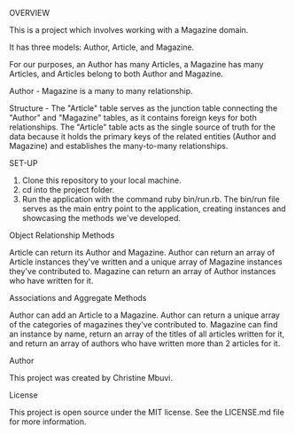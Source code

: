 OVERVIEW

This is a project which involves working with a Magazine domain.

It has three models: Author, Article, and Magazine.

For our purposes, an Author has many Articles, a Magazine has many Articles, and Articles belong to both Author and Magazine.

Author - Magazine is a many to many relationship.

Structure - The "Article" table serves as the junction table connecting the "Author" and "Magazine" tables, as it contains foreign keys for both relationships. The "Article" table acts as the single source of truth for the data because it holds the primary keys of the related entities (Author and Magazine) and establishes the many-to-many relationships.

SET-UP

1. Clone this repository to your local machine.
2. cd into the project folder.
3. Run the application with the command ruby bin/run.rb.
The bin/run file serves as the main entry point to the application, creating instances and showcasing the methods we've developed.

Object Relationship Methods

Article can return its Author and Magazine.
Author can return an array of Article instances they've written and a unique array of Magazine instances they've contributed to.
Magazine can return an array of Author instances who have written for it.

Associations and Aggregate Methods

Author can add an Article to a Magazine.
Author can return a unique array of the categories of magazines they've contributed to.
Magazine can find an instance by name, return an array of the titles of all articles written for it, and return an array of authors who have written more than 2 articles for it.

Author

This project was created by Christine Mbuvi. 

License

This project is open source under the MIT license. See the LICENSE.md file for more information.







